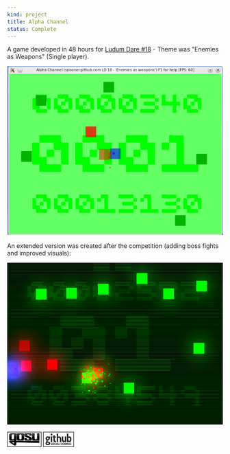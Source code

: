 ```yaml
---
kind: project
title: Alpha Channel
status: Complete
---
```



A game developed in 48 hours for [Ludum Dare #18](http://www.ludumdare.com/compo/ludum-dare-18/?action=rate&uid=2552) - Theme was "Enemies as Weapons" (Single player).

![Screenshot of competition entry](/images/screenshots/alpha_channel_linux_v1.1.png)

An extended version was created after the competition (adding boss fights and improved visuals):

![Screenshot of latest version](/images/screenshots/alpha_channel_122.png)

[![Gosu forum](/images/libgosu.png)](http://www.libgosu.org/cgi-bin/mwf/topic_show.pl?tid=453)
[![Github project](/images/github.png)](https://github.com/Spooner/alpha_channel)
